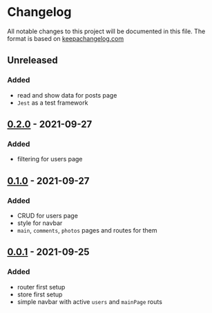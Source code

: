 # Changelog

All notable changes to this project will be documented in this file. 
The format is based on [keepachangelog.com]

[keepachangelog.com]:https://keepachangelog.com/en/1.0.0/

## Unreleased

### Added

- read and show data for posts page
- `Jest` as a test framework

## [0.2.0] - 2021-09-27

### Added

- filtering for users page

## [0.1.0] - 2021-09-27

### Added

- CRUD for users page
- style for navbar
- `main`, `comments`, `photos` pages and routes for them

## [0.0.1] - 2021-09-25

### Added

- router first setup
- store first setup
- simple navbar with active `users` and `mainPage` routs

[0.0.1]: https://github.com/NaMax66/affluent-test/releases/tag/v0.0.1
[0.1.0]: https://github.com/NaMax66/affluent-test/compare/v0.0.1...v0.1.0
[0.2.0]: https://github.com/NaMax66/affluent-test/compare/v0.1.0...v0.2.0
